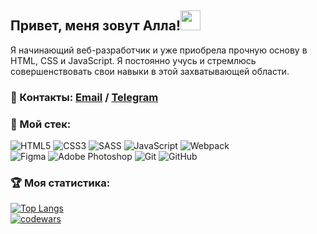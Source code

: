 <h2>Привет, меня зовут Алла!<img src="https://github.com/blackcater/blackcater/raw/main/images/Hi.gif" height="32"/></h3>
Я начинающий веб-разработчик и уже приобрела прочную основу в HTML, CSS и JavaScript. Я постоянно учусь и стремлюсь совершенствовать свои навыки в этой захватывающей области.

### 💬 Контакты: [Email](mailto:babara@flylady.su) / [Telegram](https://t.me/Sattturday/)<br>
### 🔨 Мой стек:<br>
![HTML5](https://img.shields.io/badge/html5-%23E34F26.svg?style=for-the-badge&logo=html5&logoColor=white) 
![CSS3](https://img.shields.io/badge/css3-%231572B6.svg?style=for-the-badge&logo=css3&logoColor=white)
![SASS](https://img.shields.io/badge/SASS-hotpink.svg?style=for-the-badge&logo=SASS&logoColor=white)
![JavaScript](https://img.shields.io/badge/javascript-%23323330.svg?style=for-the-badge&logo=javascript&logoColor=%23F7DF1E)
![Webpack](https://img.shields.io/badge/webpack-%238DD6F9.svg?style=for-the-badge&logo=webpack&logoColor=black)<br>
![Figma](https://img.shields.io/badge/figma-%23F24E1E.svg?style=for-the-badge&logo=figma&logoColor=white) 
![Adobe Photoshop](https://img.shields.io/badge/adobe%20photoshop-%2331A8FF.svg?style=for-the-badge&logo=adobe%20photoshop&logoColor=white)
![Git](https://img.shields.io/badge/git-%23F05033.svg?style=for-the-badge&logo=git&logoColor=white) ![GitHub](https://img.shields.io/badge/github-%23121011.svg?style=for-the-badge&logo=github&logoColor=white)
### 🏆 Моя статистика:
[![Top Langs](https://github-readme-stats.vercel.app/api/top-langs/?username=Sattturday&layout=compact)](https://github.com/anuraghazra/github-readme-stats)<br>
[![codewars](https://www.codewars.com/users/Sattturday/badges/large)](https://www.codewars.com/users/Sattturday) <br>
<br>



